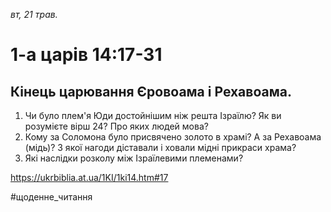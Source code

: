 
_вт, 21 трав._

# 1-а царів 14:17-31

## Кінець царювання Єровоама і Рехавоама.
1. Чи було плем'я Юди достойнішим ніж решта Ізраїлю? Як ви розумієте вірш 24? Про яких людей мова?
2. Кому за Соломона було присвячено золото в храмі? А за Рехавоама (мідь)? З якої нагоди діставали і ховали мідні прикраси храма?
3. Які наслідки розколу між Ізраїлевими племенами?

https://ukrbiblia.at.ua/1KI/1ki14.htm#17 

#щоденне_читання
